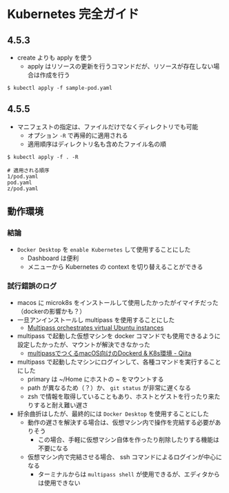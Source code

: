 # Kubernetes 完全ガイド

## 4.5.3
- create よりも apply を使う
    - apply はリソースの更新を行うコマンドだが、リソースが存在しない場合は作成を行う

```
$ kubectl apply -f sample-pod.yaml
```

## 4.5.5
- マニフェストの指定は、ファイルだけでなくディレクトリでも可能
    - オプション `-R` で再帰的に適用される
    - 適用順序はディレクトリ名も含めたファイル名の順

```
$ kubectl apply -f . -R
```
```
# 適用される順序
1/pod.yaml
pod.yaml
z/pod.yaml
```

## 動作環境
### 結論
- `Docker Desktop` を `enable Kubernetes` して使用することにした
    - Dashboard は便利
    - メニューから Kubernetes の context を切り替えることができる

### 試行錯誤のログ
- macos に microk8s をインストールして使用したかったがイマイチだった（dockerの影響かも？）
- 一旦アンインストールし multipass を使用することにした
    - [Multipass orchestrates virtual Ubuntu instances](https://multipass.run/)
- multipass で起動した仮想マシンを docker コマンドでも使用できるように設定したかったが、マウントが解決できなかった
    - [multipassでつくるmacOS向けのDockerd & K8s環境 - Qiita](https://qiita.com/mumoshu/items/6ff56badcfabe5ab1f49)
- multipass で起動したマシンにログインして、各種コマンドを実行することにした
    - primary は ~/Home にホストの ~ をマウントする
    - path が異なるため（？）か、 `git status` が非常に遅くなる
    - zsh で情報を取得していることもあり、ホストとゲストを行ったり来たりすると耐え難い遅さ
- 紆余曲折はしたが、最終的には `Docker Desktop` を使用することにした
    - 動作の遅さを解決する場合は、仮想マシン内で操作を完結する必要がありそう
        - この場合、手軽に仮想マシン自体を作ったり削除したりする機能は不要になる
    - 仮想マシン内で完結させる場合、 ssh コマンドによるログインが中心になる
        - ターミナルからは `multipass shell` が使用できるが、エディタからは使用できない
